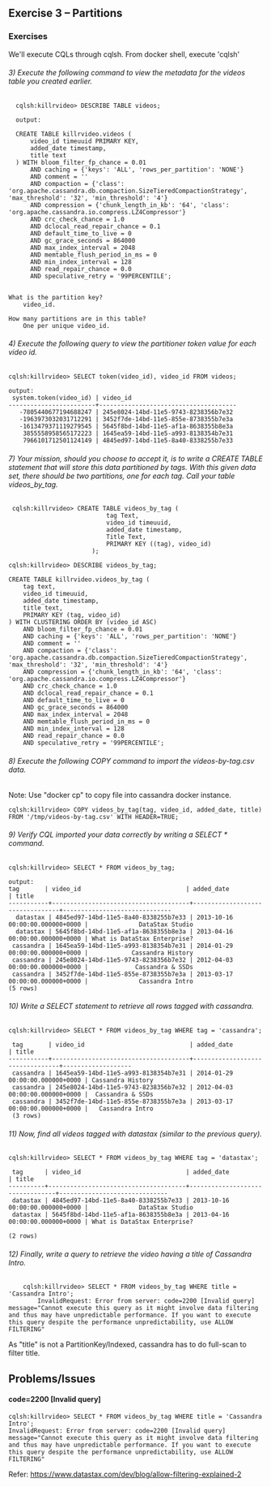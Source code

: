 ## Exercise 3 – Partitions

### Exercises
We'll execute CQLs through cqlsh. From docker shell, execute 'cqlsh'

###### 3) Execute the following command to view the metadata for the videos table you created earlier.

      cqlsh:killrvideo> DESCRIBE TABLE videos;   
      
      output:      
               
      CREATE TABLE killrvideo.videos (
          video_id timeuuid PRIMARY KEY,
          added_date timestamp,
          title text
      ) WITH bloom_filter_fp_chance = 0.01
          AND caching = {'keys': 'ALL', 'rows_per_partition': 'NONE'}
          AND comment = ''
          AND compaction = {'class': 'org.apache.cassandra.db.compaction.SizeTieredCompactionStrategy', 'max_threshold': '32', 'min_threshold': '4'}
          AND compression = {'chunk_length_in_kb': '64', 'class': 'org.apache.cassandra.io.compress.LZ4Compressor'}
          AND crc_check_chance = 1.0
          AND dclocal_read_repair_chance = 0.1
          AND default_time_to_live = 0
          AND gc_grace_seconds = 864000
          AND max_index_interval = 2048
          AND memtable_flush_period_in_ms = 0
          AND min_index_interval = 128
          AND read_repair_chance = 0.0
          AND speculative_retry = '99PERCENTILE';
        
    
    What is the partition key?
        video_id.

    How many partitions are in this table?
        One per unique video_id.
        

###### 4) Execute the following query to view the partitioner token value for each video id.

    cqlsh:killrvideo> SELECT token(video_id), video_id FROM videos;
    
    output:        
     system.token(video_id) | video_id
    ------------------------+--------------------------------------
       -7805440677194688247 | 245e8024-14bd-11e5-9743-8238356b7e32
       -1963973032031712291 | 3452f7de-14bd-11e5-855e-8738355b7e3a
       -1613479371119279545 | 5645f8bd-14bd-11e5-af1a-8638355b8e3a
        3855558958565172223 | 1645ea59-14bd-11e5-a993-8138354b7e31
        7966101712501124149 | 4845ed97-14bd-11e5-8a40-8338255b7e33
        

###### 7) Your mission, should you choose to accept it, is to write a CREATE TABLE statement that will store this data partitioned by tags. With this given data set, there should be two partitions, one for each tag. Call your table videos_by_tag.
     cqlsh:killrvideo> CREATE TABLE videos_by_tag (
                               tag Text, 
                               video_id timeuuid,
                               added_date timestamp,
                               Title Text,
                               PRIMARY KEY ((tag), video_id)
                           );
                           
    cqlsh:killrvideo> DESCRIBE videos_by_tag;
    
    CREATE TABLE killrvideo.videos_by_tag (
        tag text,
        video_id timeuuid,
        added_date timestamp,
        title text,
        PRIMARY KEY (tag, video_id)
    ) WITH CLUSTERING ORDER BY (video_id ASC)
        AND bloom_filter_fp_chance = 0.01
        AND caching = {'keys': 'ALL', 'rows_per_partition': 'NONE'}
        AND comment = ''
        AND compaction = {'class': 'org.apache.cassandra.db.compaction.SizeTieredCompactionStrategy', 'max_threshold': '32', 'min_threshold': '4'}
        AND compression = {'chunk_length_in_kb': '64', 'class': 'org.apache.cassandra.io.compress.LZ4Compressor'}
        AND crc_check_chance = 1.0
        AND dclocal_read_repair_chance = 0.1
        AND default_time_to_live = 0
        AND gc_grace_seconds = 864000
        AND max_index_interval = 2048
        AND memtable_flush_period_in_ms = 0
        AND min_index_interval = 128
        AND read_repair_chance = 0.0
        AND speculative_retry = '99PERCENTILE';                           
                           

###### 8) Execute the following COPY command to import the videos-by-tag.csv data.
Note: Use "docker cp" to copy file into cassandra docker instance.

    cqlsh:killrvideo> COPY videos_by_tag(tag, video_id, added_date, title) FROM '/tmp/videos-by-tag.csv' WITH HEADER=TRUE;
    
###### 9) Verify CQL imported your data correctly by writing a SELECT * command.
    cqlsh:killrvideo> SELECT * FROM videos_by_tag;     
    
    output:
    tag       | video_id                             | added_date                      | title
    -----------+--------------------------------------+---------------------------------+------------------------------
      datastax | 4845ed97-14bd-11e5-8a40-8338255b7e33 | 2013-10-16 00:00:00.000000+0000 |              DataStax Studio
      datastax | 5645f8bd-14bd-11e5-af1a-8638355b8e3a | 2013-04-16 00:00:00.000000+0000 | What is DataStax Enterprise?
     cassandra | 1645ea59-14bd-11e5-a993-8138354b7e31 | 2014-01-29 00:00:00.000000+0000 |            Cassandra History
     cassandra | 245e8024-14bd-11e5-9743-8238356b7e32 | 2012-04-03 00:00:00.000000+0000 |             Cassandra & SSDs
     cassandra | 3452f7de-14bd-11e5-855e-8738355b7e3a | 2013-03-17 00:00:00.000000+0000 |              Cassandra Intro
    (5 rows)                            

###### 10) Write a SELECT statement to retrieve all rows tagged with cassandra.

    cqlsh:killrvideo> SELECT * FROM videos_by_tag WHERE tag = 'cassandra';
    
     tag       | video_id                             | added_date                      | title
    -----------+--------------------------------------+---------------------------------+-------------------
     cassandra | 1645ea59-14bd-11e5-a993-8138354b7e31 | 2014-01-29 00:00:00.000000+0000 | Cassandra History
     cassandra | 245e8024-14bd-11e5-9743-8238356b7e32 | 2012-04-03 00:00:00.000000+0000 |  Cassandra & SSDs
     cassandra | 3452f7de-14bd-11e5-855e-8738355b7e3a | 2013-03-17 00:00:00.000000+0000 |   Cassandra Intro
     (3 rows)
           
###### 11) Now, find all videos tagged with datastax (similar to the previous query).

    cqlsh:killrvideo> SELECT * FROM videos_by_tag WHERE tag = 'datastax';
    
     tag      | video_id                             | added_date                      | title
    ----------+--------------------------------------+---------------------------------+------------------------------
     datastax | 4845ed97-14bd-11e5-8a40-8338255b7e33 | 2013-10-16 00:00:00.000000+0000 |              DataStax Studio
     datastax | 5645f8bd-14bd-11e5-af1a-8638355b8e3a | 2013-04-16 00:00:00.000000+0000 | What is DataStax Enterprise?
    
    (2 rows)                                              
    
###### 12) Finally, write a query to retrieve the video having a title of Cassandra Intro.
        
        cqlsh:killrvideo> SELECT * FROM videos_by_tag WHERE title = 'Cassandra Intro';
            InvalidRequest: Error from server: code=2200 [Invalid query] message="Cannot execute this query as it might involve data filtering and thus may have unpredictable performance. If you want to execute this query despite the performance unpredictability, use ALLOW FILTERING"        
            
As "title" is not a PartitionKey/Indexed, cassandra has to do full-scan to filter title.

## Problems/Issues
#### code=2200 [Invalid query]

    cqlsh:killrvideo> SELECT * FROM videos_by_tag WHERE title = 'Cassandra Intro';
    InvalidRequest: Error from server: code=2200 [Invalid query] message="Cannot execute this query as it might involve data filtering and thus may have unpredictable performance. If you want to execute this query despite the performance unpredictability, use ALLOW FILTERING"        
    
Refer: https://www.datastax.com/dev/blog/allow-filtering-explained-2    